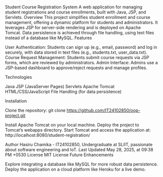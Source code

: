 Student Course Registration System
A web application for managing student registrations and course enrollments, built with Java, JSP, and Servlets.
Overview
This project simplifies student enrollment and course management, offering a dynamic platform for students and administrators. It leverages JSP for server-side rendering and is deployed on Apache Tomcat. Data persistence is achieved through file handling, using text files instead of a database like MySQL.
Features

User Authentication: Students can sign up (e.g., email, password) and log in securely, with data stored in text files (e.g., students.txt, user_data.txt).
Course Request Management: Students submit course requests via JSP forms, which are reviewed by administrators.
Admin Interface: Admins use a JSP-based dashboard to approve/reject requests and manage profiles.

Technologies

Java
JSP (JavaServer Pages)
Servlets
Apache Tomcat
HTML/CSS/JavaScript
File Handling (for data persistence)

Installation

Clone the repository:  git clone https://github.com/IT24102850/oop-project.git


Install Apache Tomcat on your local machine.
Deploy the project to Tomcat’s webapps directory.
Start Tomcat and access the application at:  http://localhost:8080/student-registration/



Author
Hasiru Chamika - IT24102850, Undergraduate at SLIIT, passionate about software engineering and IoT.
Last Updated
May 28, 2025, at 09:38 PM +0530
License
MIT License
Future Enhancements

Explore integrating a database like MySQL for more robust data persistence.
Deploy the application on a cloud platform like Heroku for a live demo.

